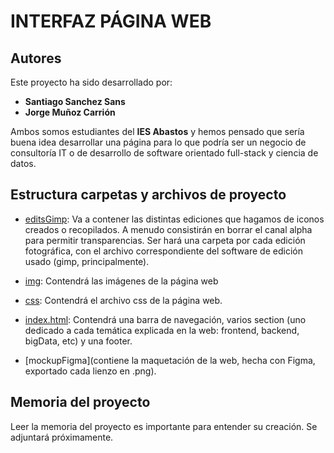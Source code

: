# INTERFAZ PÁGINA WEB

## Autores

Este proyecto ha sido desarrollado por:

- **Santiago Sanchez Sans**
- **Jorge Muñoz Carrión**

Ambos somos estudiantes del **IES Abastos** y hemos pensado que sería buena idea desarrollar una página para lo que podría ser un negocio de consultoría IT o de desarrollo de software orientado full-stack y ciencia de datos.

## Estructura carpetas y archivos de proyecto

- [editsGimp](/_edits_gimp_/): Va a contener las distintas ediciones que hagamos de iconos creados o recopilados. A menudo consistirán en borrar el canal alpha para permitir transparencias. Ser hará una carpeta por cada edición fotográfica, con el archivo correspondiente del software de edición usado (gimp, principalmente).

- [img](/img/): Contendrá las imágenes de la página web

- [css](/img): Contendrá el archivo css de la página web.

- [index.html](index.html): Contendrá una barra de navegación, varios section (uno dedicado a cada temática explicada en la web: frontend, backend, bigData, etc) y una footer.

- [mockupFigma](contiene la maquetación de la web, hecha con Figma, exportado cada lienzo en .png).

## Memoria del proyecto

Leer la memoria del proyecto es importante para entender su creación. Se adjuntará próximamente.